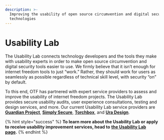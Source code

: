 ```yaml
---
description: >-
  Improving the usability of open source circumvention and digital security
  technologies
---
```


# Usability Lab

The Usability Lab connects technology developers and the tools they make with usability experts in order to make open source circumvention and digital security tools easier to use. We firmly believe that it isn’t enough for internet freedom tools to just “work.” Rather, they should work for users as seamlessly as possible regardless of technical skill level, with security “on” by default.

To this end, OTF has partnered with expert service providers to assess and improve the usability of internet freedom projects. The Usability Lab provides secure usability audits, user experience consultations, testing and design services, and more. Our current Usability Lab service providers are [**Guardian Project**](https://guardianproject.info/), [**Simply Secure**](https://simplysecure.org/), [**Torchbox**](https://torchbox.com/), and [**Ura Design**](https://ura.design/).

{% hint style="success" %}
**To learn more about the Usability Lab or apply to receive usability improvement services, head to** [**the Usability Lab page**](https://www.opentech.fund/lab/usability-lab)**.**
{% endhint %}

